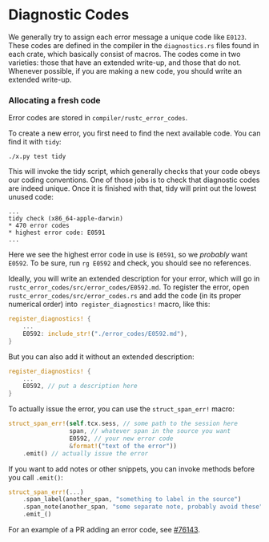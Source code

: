 # Diagnostic Codes
We generally try to assign each error message a unique code like `E0123`. These
codes are defined in the compiler in the `diagnostics.rs` files found in each
crate, which basically consist of macros. The codes come in two varieties: those
that have an extended write-up, and those that do not. Whenever possible, if you
are making a new code, you should write an extended write-up.

### Allocating a fresh code

Error codes are stored in `compiler/rustc_error_codes`.

To create a new error, you first need to find the next available
code. You can find it with `tidy`:

```
./x.py test tidy
```

This will invoke the tidy script, which generally checks that your code obeys
our coding conventions. One of those jobs is to check that diagnostic codes are
indeed unique. Once it is finished with that, tidy will print out the lowest
unused code:

```
...
tidy check (x86_64-apple-darwin)
* 470 error codes
* highest error code: E0591
...
```

Here we see the highest error code in use is `E0591`, so we _probably_ want
`E0592`. To be sure, run `rg E0592` and check, you should see no references.

Ideally, you will write an extended description for your error,
which will go in `rustc_error_codes/src/error_codes/E0592.md`.
To register the error, open `rustc_error_codes/src/error_codes.rs` and add the
code (in its proper numerical order) into` register_diagnostics!` macro, like
this:

```rust
register_diagnostics! {
    ...
    E0592: include_str!("./error_codes/E0592.md"),
}
```

But you can also add it without an extended description:

```rust
register_diagnostics! {
    ...
    E0592, // put a description here
}
```

To actually issue the error, you can use the `struct_span_err!` macro:

```rust
struct_span_err!(self.tcx.sess, // some path to the session here
                 span, // whatever span in the source you want
                 E0592, // your new error code
                 &format!("text of the error"))
    .emit() // actually issue the error
```

If you want to add notes or other snippets, you can invoke methods before you
call `.emit()`:

```rust
struct_span_err!(...)
    .span_label(another_span, "something to label in the source")
    .span_note(another_span, "some separate note, probably avoid these")
    .emit_()
```

For an example of a PR adding an error code, see [#76143].

[#76143]: https://github.com/rust-lang/rust/pull/76143
